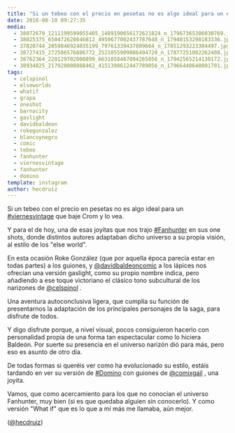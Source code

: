 ```yaml
---
title: "Si un tebeo con el precio en pesetas no es algo ideal para un #viernesvintage que baje Crom y lo vea"
date: 2018-08-10 09:27:35
media: 
  - 38072679_1211199599055405_1489190656172621824_n_17967365386030769.jpg
  - 38025375_650472628646812_4950677002437787648_n_17940153298183336.jpg
  - 37820744_2059846924035199_79761339437809664_n_17851293223304497.jpg
  - 38727415_272586576886772_2521055909086494720_n_17877251002262408.jpg
  - 38762364_220129702008899_6631058467094265856_n_17942565214130172.jpg
  - 38934825_217928008888462_4151398612447789056_n_17966440648001701.jpg
tags: 
  - celspinol
  - elseworlds
  - whatif
  - grapa
  - oneshot
  - barnacity
  - gaslight
  - davidbaldeon
  - rokegonzalez
  - blancoynegro
  - comic
  - tebeo
  - fanhunter
  - viernesvintage
  - fanhunter
  - domino
template: instagram
author: hecdruiz
---
```


Si un tebeo con el precio en pesetas no es algo ideal para un [#viernesvintage](/tags/viernesvintage) que baje Crom y lo vea.


Y para el de hoy, una de esas joyitas que nos trajo [#Fanhunter](/tags/fanhunter) en sus one shots, donde distintos autores adaptaban dicho universo a su propia visión, al estilo de los "else world".


En esta ocasión Roke González (que por aquella época parecía estar en todas partes) a los guiones, y [@davidbaldeoncomic](https://instagram.com/davidbaldeoncomic) a los lápices nos ofrecían una versión gaslight, como su propio nombre indica, pero añadiendo a ese toque victoriano el clásico tono subcultural de los narizones de [@celspinol](https://instagram.com/celspinol) .


Una aventura autoconclusiva ligera, que cumplía su función de presentarnos la adaptación de los principales personajes de la saga, para disfrute de todos.


Y digo disfrute porque, a nivel visual, pocos consiguieron hacerlo con personalidad propia de una forma tan espectacular como lo hiciera Baldeón. Por suerte su presencia en el universo narizón dió para más, pero eso es asunto de otro día.


De todas formas si queréis ver como ha evolucionado su estilo, estáis tardando en ver su versión de [#Domino](/tags/domino) con guiones de [@comixgail](https://instagram.com/comixgail) , una joyita.


Vamos, que como acercamiento para los que no conocían el universo Fanhunter, muy bien (si es que quedaba alguien sin conocerlo). Y como versión "What if" que es lo que a mí más me llamaba, aún mejor.




([@hecdruiz](https://instagram.com/hecdruiz))
